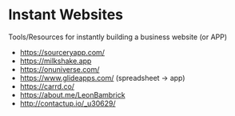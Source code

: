 ﻿# Instant Websites

Tools/Resources for instantly building a business website (or APP)

* https://sourceryapp.com/
* https://milkshake.app
* https://onuniverse.com/
* https://www.glideapps.com/ (spreadsheet -> app)
* https://carrd.co/
* https://about.me/LeonBambrick
* http://contactup.io/_u30629/
